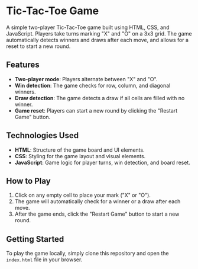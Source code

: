 # Tic-Tac-Toe Game

A simple two-player Tic-Tac-Toe game built using HTML, CSS, and JavaScript. Players take turns marking "X" and "O" on a 3x3 grid. The game automatically detects winners and draws after each move, and allows for a reset to start a new round.

## Features
- **Two-player mode**: Players alternate between "X" and "O".
- **Win detection**: The game checks for row, column, and diagonal winners.
- **Draw detection**: The game detects a draw if all cells are filled with no winner.
- **Game reset**: Players can start a new round by clicking the "Restart Game" button.

## Technologies Used
- **HTML**: Structure of the game board and UI elements.
- **CSS**: Styling for the game layout and visual elements.
- **JavaScript**: Game logic for player turns, win detection, and board reset.

## How to Play
1. Click on any empty cell to place your mark ("X" or "O").
2. The game will automatically check for a winner or a draw after each move.
3. After the game ends, click the "Restart Game" button to start a new round.

## Getting Started
To play the game locally, simply clone this repository and open the `index.html` file in your browser.


